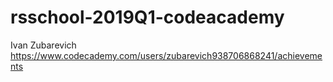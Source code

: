 # rsschool-2019Q1-codeacademy
Ivan Zubarevich<br>
https://www.codecademy.com/users/zubarevich938706868241/achievements
